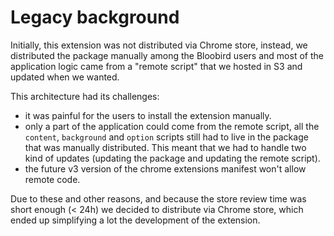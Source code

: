 Legacy background
=================

Initially, this extension was not distributed via Chrome store, instead, we distributed the package manually among the Bloobird users and most of the application logic came from a "remote script" that we hosted in S3 and updated when we wanted.

This architecture had its challenges:

- it was painful for the users to install the extension manually.
- only a part of the application could come from the remote script, all the `content`, `background` and `option` scripts still had to live in the package that was manually distributed. This meant that we had to handle two kind of updates (updating the package and updating the remote script).
- the future v3 version of the chrome extensions manifest won't allow remote code.

Due to these and other reasons, and because the store review time was short enough (< 24h) we decided to distribute via Chrome store, which ended up simplifying a lot the development of the extension.
